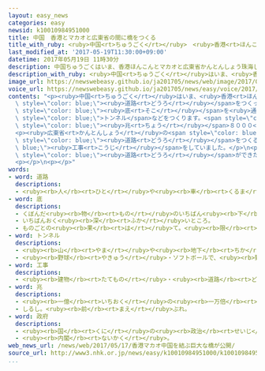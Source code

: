 ```yaml
---
layout: easy_news
categories: easy
newsid: k10010984951000
title: 中国　香港とマカオと広東省の間に橋をつくる
title_with_ruby: <ruby>中国<rt>ちゅうごく</rt></ruby>　<ruby>香港<rt>ほんこん</rt></ruby>とマカオと<ruby>広東省<rt>かんとんしょう</rt></ruby>の<ruby>間<rt>あいだ</rt></ruby>に<ruby>橋<rt>はし</rt></ruby>をつくる
last_modified_at: '2017-05-19T11:30:00+09:00'
datetime: 2017年05月19日 11時30分
description: 中国ちゅうごくはいま、香港ほんこんとマカオと広東省かんとんしょう珠海しゅかいの間あいだに長ながさ５５ｋｍの道路どうろをつくっています。
description_with_ruby: <ruby>中国<rt>ちゅうごく</rt></ruby>はいま、<ruby>香港<rt>ほんこん</rt></ruby>とマカオと<ruby>広東省<rt>かんとんしょう</rt></ruby><ruby>珠海<rt>しゅかい</rt></ruby>の<ruby>間<rt>あいだ</rt></ruby>に<ruby>長<rt>なが</rt></ruby>さ５５ｋｍの<ruby>道路<rt>どうろ</rt></ruby>をつくっています。
image_url: https://newswebeasy.github.io/ja201705/news/web/image/2017/05/19/k10010984951000.jpg
voice_url: https://newswebeasy.github.io/ja201705/news/easy/voice/2017/05/19/k10010984951000.mp3
contents: "<p><ruby>中国<rt>ちゅうごく</rt></ruby>はいま、<ruby>香港<rt>ほんこん</rt></ruby>とマカオと<ruby>広東省<rt>かんとんしょう</rt></ruby><ruby>珠海<rt>しゅかい</rt></ruby>の<ruby>間<rt>あいだ</rt></ruby>に<ruby>長<rt>なが</rt></ruby>さ５５ｋｍの<span\
  \ style=\"color: blue;\"><ruby>道路<rt>どうろ</rt></ruby></span>をつくっています。その<ruby>間<rt>あいだ</rt></ruby>にある<ruby>海<rt>うみ</rt></ruby>では、<ruby>大<rt>おお</rt></ruby>きな<ruby>橋<rt>はし</rt></ruby>や<ruby>海<rt>うみ</rt></ruby>の<span\
  \ style=\"color: blue;\"><ruby>底<rt>そこ</rt></ruby></span>を<ruby>通<rt>とお</rt></ruby>る<span\
  \ style=\"color: blue;\">トンネル</span>などをつくります。<span style=\"color: blue;\"><ruby>工事<rt>こうじ</rt></ruby></span>にかかるお<ruby>金<rt>かね</rt></ruby>は<ruby>日本<rt>にっぽん</rt></ruby>のお<ruby>金<rt>かね</rt></ruby>で１<span\
  \ style=\"color: blue;\"><ruby>兆<rt>ちょう</rt></ruby></span>８０００<ruby>億<rt>おく</rt></ruby><ruby>円<rt>えん</rt></ruby>ぐらいです。</p>\n\
  <p><ruby>広東省<rt>かんとんしょう</rt></ruby>の<span style=\"color: blue;\"><ruby>政府<rt>せいふ</rt></ruby></span>は１７<ruby>日<rt>にち</rt></ruby>、<ruby>長<rt>なが</rt></ruby>さ２２．９ｋｍの<ruby>大<rt>おお</rt></ruby>きな<ruby>橋<rt>はし</rt></ruby>をつくっているところを<ruby>見<rt>み</rt></ruby>せました。この<ruby>橋<rt>はし</rt></ruby>は<ruby>今年<rt>ことし</rt></ruby>の<ruby>終<rt>お</rt></ruby>わりまでにできる<ruby>予定<rt>よてい</rt></ruby>です。<ruby>橋<rt>はし</rt></ruby>の<ruby>上<rt>うえ</rt></ruby>では<ruby>広<rt>ひろ</rt></ruby>い<span\
  \ style=\"color: blue;\"><ruby>道路<rt>どうろ</rt></ruby></span>をつくる<span style=\"color:\
  \ blue;\"><ruby>工事<rt>こうじ</rt></ruby></span>をしていました。</p>\n<p><ruby>香港<rt>ほんこん</rt></ruby>とマカオの<ruby>間<rt>あいだ</rt></ruby>は、いま<ruby>車<rt>くるま</rt></ruby>で４<ruby>時間<rt>じかん</rt></ruby>ぐらいかかりますが、この<ruby>橋<rt>はし</rt></ruby>ができると３０<ruby>分<rt>ぷん</rt></ruby>ぐらいで<ruby>行<rt>い</rt></ruby>くことができるようになります。<span\
  \ style=\"color: blue;\"><ruby>道路<rt>どうろ</rt></ruby></span>ができたら、<ruby>人<rt>ひと</rt></ruby>や<ruby>物<rt>もの</rt></ruby>がたくさん<ruby>通<rt>とお</rt></ruby>るようになって、<ruby>経済<rt>けいざい</rt></ruby>ももっとよくなりそうです。</p>\n\
  <p></p>\n<p></p>"
words:
- word: 道路
  descriptions:
  - <ruby><rb>人</rb><rt>ひと</rt></ruby>や<ruby><rb>車</rb><rt>くるま</rt></ruby>が<ruby><rb>通</rb><rt>とお</rt></ruby>る<ruby><rb>道</rb><rt>みち</rt></ruby>。<ruby><rb>通</rb><rt>とお</rt></ruby>り<ruby><rb>道</rb><rt>みち</rt></ruby>。
- word: 底
  descriptions:
  - くぼんだ<ruby><rb>物</rb><rt>もの</rt></ruby>のいちばん<ruby><rb>下</rb><rt>した</rt></ruby>の<ruby><rb>部分</rb><rt>ぶぶん</rt></ruby>。
  - いちばんおく<ruby><rb>深</rb><rt>ふか</rt></ruby>いところ。
  - ものごとの<ruby><rb>果</rb><rt>は</rt></ruby>て。<ruby><rb>限</rb><rt>かぎ</rt></ruby>り。
- word: トンネル
  descriptions:
  - <ruby><rb>山</rb><rt>やま</rt></ruby>や<ruby><rb>地下</rb><rt>ちか</rt></ruby>や<ruby><rb>海底</rb><rt>かいてい</rt></ruby>に<ruby><rb>穴</rb><rt>あな</rt></ruby>をあけて、<ruby><rb>人</rb><rt>ひと</rt></ruby>や<ruby><rb>車</rb><rt>くるま</rt></ruby>などが<ruby><rb>通</rb><rt>とお</rt></ruby>れるようにしたもの。
  - <ruby><rb>野球</rb><rt>やきゅう</rt></ruby>・ソフトボールで、<ruby><rb>野手</rb><rt>やしゅ</rt></ruby>がゴロを<ruby><rb>取</rb><rt>と</rt></ruby>りそこなって、またの<ruby><rb>間</rb><rt>あいだ</rt></ruby>から<ruby><rb>後</rb><rt>うし</rt></ruby>ろにのがすこと。
- word: 工事
  descriptions:
  - <ruby><rb>建物</rb><rt>たてもの</rt></ruby>・<ruby><rb>道路</rb><rt>どうろ</rt></ruby>・<ruby><rb>橋</rb><rt>はし</rt></ruby>などを<ruby><rb>造</rb><rt>つく</rt></ruby>ったり、<ruby><rb>直</rb><rt>なお</rt></ruby>したりすること。また、その<ruby><rb>仕事</rb><rt>しごと</rt></ruby>。
- word: 兆
  descriptions:
  - <ruby><rb>一億</rb><rt>いちおく</rt></ruby>の<ruby><rb>一万倍</rb><rt>いちまんばい</rt></ruby>。
  - しるし。<ruby><rb>前</rb><rt>まえ</rt></ruby>ぶれ。
- word: 政府
  descriptions:
  - <ruby><rb>国</rb><rt>くに</rt></ruby>の<ruby><rb>政治</rb><rt>せいじ</rt></ruby>を<ruby><rb>行</rb><rt>おこな</rt></ruby>うところ。
  - <ruby><rb>内閣</rb><rt>ないかく</rt></ruby>。
web_news_url: /news/web/2017/05/17/香港マカオ中国を結ぶ巨大な橋が公開/
source_url: http://www3.nhk.or.jp/news/easy/k10010984951000/k10010984951000.html
...
```

